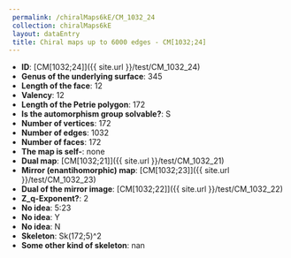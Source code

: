 ```yaml
--- 
 permalink: /chiralMaps6kE/CM_1032_24 
 collection: chiralMaps6kE
 layout: dataEntry
 title: Chiral maps up to 6000 edges - CM[1032;24]
---
```


- **ID**: [CM[1032;24]]({{ site.url }}/test/CM_1032_24)
- **Genus of the underlying surface**: 345
- **Length of the face**: 12
- **Valency**: 12
- **Length of the Petrie polygon**: 172
- **Is the automorphism group solvable?**: S
- **Number of vertices**: 172
- **Number of edges**: 1032
- **Number of faces**: 172
- **The map is self-**: none
- **Dual map**: [CM[1032;21]]({{ site.url }}/test/CM_1032_21)
- **Mirror (enantihomorphic) map**: [CM[1032;23]]({{ site.url }}/test/CM_1032_23)
- **Dual of the mirror image**: [CM[1032;22]]({{ site.url }}/test/CM_1032_22)
- **Z_q-Exponent?**: 2
- **No idea**:  5:23
- **No idea**: Y
- **No idea**: N
- **Skeleton**: Sk(172;5)^2
- **Some other kind of skeleton**: nan
